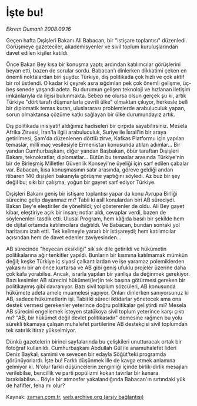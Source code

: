 # İşte bu!

*Ekrem Dumanlı 2008.09.16*

<tr><td class="metin" colspan="2" style="padding-top: 20px; padding-left: 5px; padding-right: 10px;">Geçen hafta Dışişleri Bakanı Ali Babacan, bir "istişare toplantısı" düzenledi. Görüşmeye gazeteciler, akademisyenler ve sivil toplum kuruluşlarından davet edilen kişiler katıldı.</td></tr><tr><td class="metin" colspan="2" style="padding-top: 20px; padding-left: 5px; padding-right: 10px;"><p>Önce Bakan Bey kısa bir konuşma yaptı; ardından katılımcılar görüşlerini beyan etti, bazen de sorular sordu. Babacan'ı dinlerken dikkatimi çeken en önemli noktalardan biri şuydu: Türkiye, dış politikada çok hızlı ve çok aktif bir rol üstlendi. O kadar ki çeyrek asra sığdırılan pek çok önemli gelişme, üç-beş senede yaşandı adeta. Bu durumun gelişen teknoloji ve hızlanan iletişim imkânlarıyla da ilgisi bulunmakta. Sebep ne olursa olsun gerçek şu ki, artık Türkiye "dört tarafı düşmanlarla çevrili ülke" olmaktan çıkıyor, herkesle belli bir diplomatik temas kuran, uluslararası problemlerde arabuluculuk yapan, sorun olmaktansa çözüme katkı sağlayan bir ülke durumundayız artık.
<p>Dış politikada inisiyatif aldığımız hadiseleri bir çırpıda sayabilirsiniz. Mesela Afrika Zirvesi, İran'la ilgili arabuluculuk, Suriye ile İsrail'in bir araya getirilmesi, Şam'da düzenlenen dörtlü zirve, Kafkas Platformu için yapılan temaslar, millî maç vesilesiyle Ermenistan konusunda atılan adımlar... Bir yandan Cumhurbaşkanı, diğer yandan Başbakan, öbür taraftan Dışişleri Bakanı, teknokratlar, diplomatlar... Bütün bu temaslar arasında Türkiye'nin bir de Birleşmiş Milletler Güvenlik Konseyi'ne üyeliği için sarf edilen çabalar var. Babacan, kısa konuşmasının satır arasında, göreve geldiği andan itibaren 140 dışişleri bakanıyla görüşme yaptığını söyledi. Az buz bir şey değil bu; sıkı bir çalışma, yoğun bir gayret sarf ediyor Türkiye.
<p>Dışişleri Bakanı geniş bir istişare toplantısı yapar da konu Avrupa Birliği sürecine gelip dayanmaz mı? Tabii ki aslî konulardan biri AB süreciydi. Bakan Bey'e eleştiriler de yöneltildi; yol gösterenler de oldu. Ali Bey gayet kibar, eleştiriye açık bir insan; notlar aldı, cevaplar verdi, bazen de söylenenleri tasdik etti. Ulusal Program, hem kâğıda basılı bir şekilde hem de dijital ortamda katılımcılara dağıtıldı. Ve Babacan, bundan sonraki yol haritasını izah etti. Tek kelimeyle yararlı bir istişareydi; hem katılımcılar açısından hem de davet edenler zaviyesinden...
<p>AB sürecinde "heyecan eksikliği" sık sık dile getirildi ve hükümetin politikalarına ağır tenkitler yapıldı. Bunların bir kısmına katılmamak mümkün değil; keşke Türkiye iç siyasî çalkantılardan ve işe yaramaz polemiklerden yakasını bir an önce kurtarsa ve AB gibi geniş ufuklu projeler üzerine daha çok kafa yorabilse. Ancak, ısrarla yapılan bir yanlışa da değinmek gerekiyor. Bazı kesimler AB sürecini hükümet(ler)in tek başına götürmesi gereken bir politikaymış gibi davranıyor. Bazı sivil toplum sözcüleri, AB konusunda hükümete adeta amele muamelesi yapıyor. Onları dinlerken sanıyorsunuz ki AB, sadece hükümetlerin işi. Tabii ki süreci iktidarlar yönetecek ama ona destek vermesi gerekenler yeterince doğru politikalar geliştirdi mi? Mesela AB sürecini engellemek isteyen statükoya sivil toplum yeterince karşı çıktı mı? "AB, bir hükümet değil devlet politikasıdır" demesine rağmen bu yolu sürekli tıkamaya çalışan muhalefet partilerine AB destekçisi sivil toplumdan tek satırlık itiraz yükselmiyor.
<p>Dünkü gazetelerin birinci sayfalarında bu çelişkileri unutturacak ortak bir fotoğraf kullanıldı. Cumhurbaşkanı Abdullah Gül ile anamuhalefet lideri Deniz Baykal, samimi ve sevecen bir edayla Söğüt'teki programda görünüyorlardı. İşte bu! Farklı düşünmek ille de kavga etmek anlamına gelmiyor ki. N'olur farklı düşüncelerin zenginliği içinde birlik-dirlik mesajları verilebilse, bencillik ve parti popülizmi kokan tavırlar bir kenara bırakılabilse... Böyle bir atmosfer yakalandığında Babacan'ın sırtındaki yük de hafifler, fena mı olur?<br/></p></p></p></p></p></td></tr>

Kaynak: [zaman.com.tr](http://zaman.com.tr/yazar.do?yazino=738775), [web.archive.org (arşiv bağlantısı)](http://web.archive.org/web/20080919014511/http://www.zaman.com.tr:80/yazar.do?yazino=738775)
